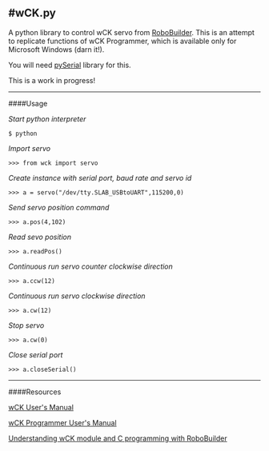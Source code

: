 #wCK.py
---

A python library to control wCK servo from [RoboBuilder](http://www.robobuilder.net/eng/index.asp). This is an attempt to replicate functions of wCK Programmer, which is available only for Microsoft Windows (darn it!).

You will need [pySerial](http://pyserial.sourceforge.net) library for this.

This is a work in progress!

---
####Usage

*Start python interpreter*

`$ python`

*Import servo*

`>>> from wck import servo`

*Create instance with serial port, baud rate and servo id*

`>>> a = servo("/dev/tty.SLAB_USBtoUART",115200,0)`

*Send servo position command*

`>>> a.pos(4,102)`

*Read sevo position*

`>>> a.readPos()`

*Continuous run servo counter clockwise direction*

`>>> a.ccw(12)`

*Continuous run servo clockwise direction*

`>>> a.cw(12)`

*Stop servo*

`>>> a.cw(0)`

*Close serial port*

`>>> a.closeSerial()`

---
####Resources

[wCK User's Manual](http://robosavvy.com/RoboSavvyPages/Robobuilder/robobuilder-creator-users-manual.pdf)

[wCK Programmer User's Manual](http://www.tribotix.com/Downloads/RoboBuilder/wCK/User%20Manual%20_wCK%20programmer%20tool_%20v1.03%20EN.pdf)

[Understanding wCK module and 
C programming with RoboBuilder](http://ro-botica.com/img/Robobuilder/RoboBuilder%20C_tutorial%20.pdf)
